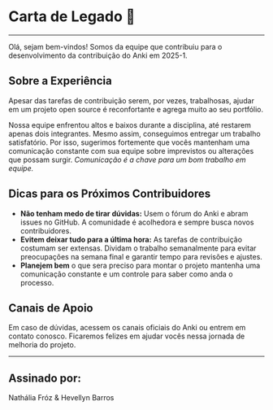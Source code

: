 # Carta de Legado 💌

---

Olá, sejam bem-vindos! Somos da equipe que contribuiu para o desenvolvimento da contribuição do Anki em 2025-1.

## Sobre a Experiência

Apesar das tarefas de contribuição serem, por vezes, trabalhosas, ajudar em um projeto open source é reconfortante e agrega muito ao seu portfólio.

Nossa equipe enfrentou altos e baixos durante a disciplina, até restarem apenas dois integrantes. Mesmo assim, conseguimos entregar um trabalho satisfatório. Por isso, sugerimos fortemente que vocês mantenham uma comunicação constante com sua equipe sobre imprevistos ou alterações que possam surgir. *Comunicação é a chave para um bom trabalho em equipe.*

## Dicas para os Próximos Contribuidores

- **Não tenham medo de tirar dúvidas:** Usem o fórum do Anki e abram issues no GitHub. A comunidade é acolhedora e sempre busca novos contribuidores.
- **Evitem deixar tudo para a última hora:** As tarefas de contribuição costumam ser extensas. Dividam o trabalho semanalmente para evitar preocupações na semana final e garantir tempo para revisões e ajustes.
- **Planejem bem** o que sera preciso para montar o projeto mantenha uma comunicação constante e um controle para saber como anda o processo.

## Canais de Apoio

Em caso de dúvidas, acessem os canais oficiais do Anki ou entrem em contato conosco. Ficaremos felizes em ajudar vocês nessa jornada de melhoria do projeto.

---
## Assinado por:
Nathália Fróz & Hevellyn Barros
